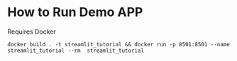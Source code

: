# How to Run Demo APP

Requires Docker

```
docker build . -t streamlit_tutorial && docker run -p 8501:8501 --name streamlit_tutorial --rm  streamlit_tutorial
```
